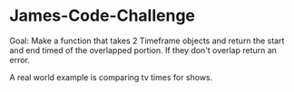 # James-Code-Challenge
Goal: Make a function that takes 2 Timeframe objects and return the start and end timed of the overlapped portion.
If they don't overlap return an error.

A real world example is comparing tv times for shows.
